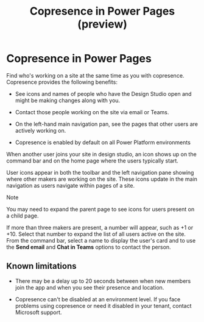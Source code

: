 ﻿---
title: Copresence in Power Pages (preview)
description: Learn about Copresence in Power Pages.
author: 
ms.topic: conceptual
ms.custom: 
ms.date: 7/10/2023
ms.subservice:
ms.author: 
ms.reviewer: kkendrick
contributors:
    - ProfessorKendrick
---

# Copresence in Power Pages 

Find who's working on a site at the same time as you with copresence. Copresence provides the following benefits:

- See icons and names of people who have the Design Studio open and might be making changes along with you.

- Contact those people working on the site via email or Teams.

- On the left-hand main navigation pan, see the pages that other users are actively working on.

- Copresence is enabled by default on all Power Platform environments

When another user joins your site in design studio, an icon shows up on the command bar and on the home page where the users typically start.

User icons appear in both the toolbar and the left navigation pane showing where other makers are working on the site. These icons update in the main navigation as users navigate within pages of a site.

> [!NOTE]
> You may need to expand the parent page to see icons for users present on a child page.

If more than three makers are present, a number will appear, such as +1 or +10. Select that number to expand the list of all users active on the site. From the command bar, select a name to display the user's card and to use the **Send email** and **Chat in Teams** options to contact the person.

## Known limitations

- There may be a delay up to 20 seconds between when new members join the app and when you see their presence and location.

- Copresence can't be disabled at an environment level. If you face problems using copresence or need it disabled in your tenant, contact Microsoft support.
